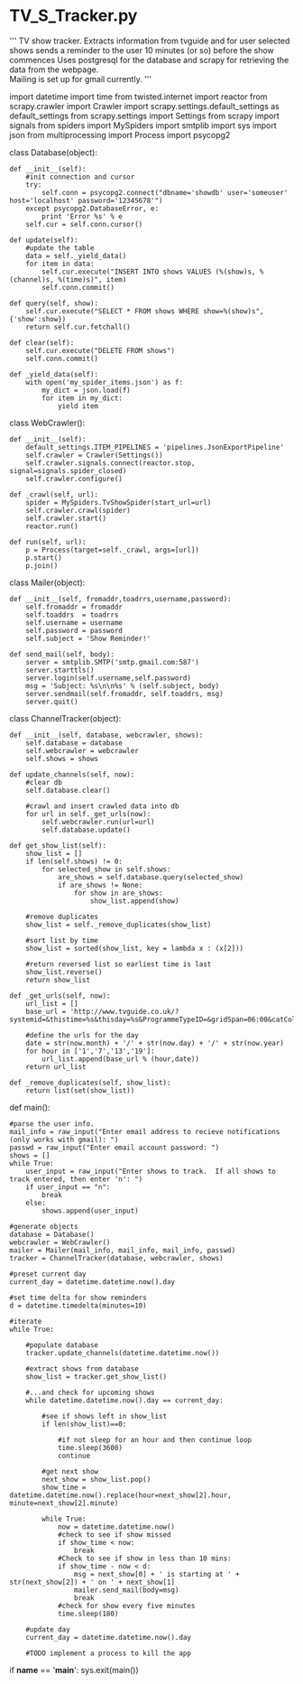 # TV_S_Tracker.py
'''
TV show tracker.
Extracts information from tvguide and for user selected shows
sends a reminder to the user 10 minutes (or so) before the show 
commences
Uses postgresql for the database and scrapy for retrieving the data
from the webpage.  
Mailing is set up for gmail currently.
'''

import datetime
import time 
from twisted.internet import reactor
from scrapy.crawler import Crawler
import scrapy.settings.default_settings as default_settings
from scrapy.settings import Settings
from scrapy import signals
from spiders import MySpiders 
import smtplib
import sys
import json
from multiprocessing import Process
import psycopg2

class Database(object):
    
    def __init__(self):
        #init connection and cursor
        try:
            self.conn = psycopg2.connect("dbname='showdb' user='someuser' host='localhost' password='12345678'")
        except psycopg2.DatabaseError, e:
            print 'Error %s' % e  
        self.cur = self.conn.cursor()
    
    def update(self):
        #update the table
        data = self._yield_data()
        for item in data:
            self.cur.execute("INSERT INTO shows VALUES (%(show)s, %(channel)s, %(time)s)", item)
            self.conn.commit()

    def query(self, show):
        self.cur.execute("SELECT * FROM shows WHERE show=%(show)s", {'show':show})
        return self.cur.fetchall()
    
    def clear(self):
        self.cur.execute("DELETE FROM shows")
        self.conn.commit()
                    
    def _yield_data(self):
        with open('my_spider_items.json') as f:
            my_dict = json.load(f)
            for item in my_dict:
                yield item
      
class WebCrawler():
    
    def __init__(self):
        default_settings.ITEM_PIPELINES = 'pipelines.JsonExportPipeline'
        self.crawler = Crawler(Settings())
        self.crawler.signals.connect(reactor.stop, signal=signals.spider_closed)
        self.crawler.configure()
            
    def _crawl(self, url):
        spider = MySpiders.TvShowSpider(start_url=url)
        self.crawler.crawl(spider)
        self.crawler.start()
        reactor.run()
        
    def run(self, url):
        p = Process(target=self._crawl, args=[url])
        p.start()
        p.join()
        
class Mailer(object):
    
    def __init__(self, fromaddr,toadrrs,username,password):
        self.fromaddr = fromaddr
        self.toaddrs  = toadrrs 
        self.username = username 
        self.password = password
        self.subject = 'Show Reminder!'
        
    def send_mail(self, body):
        server = smtplib.SMTP('smtp.gmail.com:587')  
        server.starttls()  
        server.login(self.username,self.password)  
        msg = 'Subject: %s\n\n%s' % (self.subject, body)
        server.sendmail(self.fromaddr, self.toaddrs, msg)  
        server.quit()  
        
class ChannelTracker(object):
    
    def __init__(self, database, webcrawler, shows):
        self.database = database 
        self.webcrawler = webcrawler
        self.shows = shows 
        
    def update_channels(self, now):
        #clear db
        self.database.clear()
        
        #crawl and insert crawled data into db
        for url in self._get_urls(now):
            self.webcrawler.run(url=url) 
            self.database.update()
                             
    def get_show_list(self):
        show_list = []
        if len(self.shows) != 0:
            for selected_show in self.shows:
                are_shows = self.database.query(selected_show)
                if are_shows != None:
                    for show in are_shows:
                        show_list.append(show)
        
        #remove duplicates
        show_list = self._remove_duplicates(show_list) 
        
        #sort list by time
        show_list = sorted(show_list, key = lambda x : (x[2]))           
        
        #return reversed list so earliest time is last
        show_list.reverse()
        return show_list
    
    def _get_urls(self, now):
        url_list = []
        base_url = 'http://www.tvguide.co.uk/?systemid=&thistime=%s&thisday=%s&ProgrammeTypeID=&gridSpan=06:00&catColor='
        
        #define the urls for the day
        date = str(now.month) + '/' + str(now.day) + '/' + str(now.year)
        for hour in ['1','7','13','19']:
            url_list.append(base_url % (hour,date))
        return url_list
                    
    def _remove_duplicates(self, show_list):
        return list(set(show_list))
                                                 
def main():

    #parse the user info.  
    mail_info = raw_input("Enter email address to recieve notifications (only works with gmail): ")
    passwd = raw_input("Enter email account password: ")
    shows = []
    while True:
        user_input = raw_input("Enter shows to track.  If all shows to track entered, then enter 'n': ")
        if user_input == "n":
            break
        else:
            shows.append(user_input)

    #generate objects
    database = Database()
    webcrawler = WebCrawler()
    mailer = Mailer(mail_info, mail_info, mail_info, passwd)
    tracker = ChannelTracker(database, webcrawler, shows)
    
    #preset current day
    current_day = datetime.datetime.now().day 
    
    #set time delta for show reminders
    d = datetime.timedelta(minutes=10)
    
    #iterate
    while True:
                
        #populate database
        tracker.update_channels(datetime.datetime.now())
        
        #extract shows from database
        show_list = tracker.get_show_list()
        
        #...and check for upcoming shows
        while datetime.datetime.now().day == current_day:
            
            #see if shows left in show_list
            if len(show_list)==0:
                
                #if not sleep for an hour and then continue loop
                time.sleep(3600)
                continue
                
            #get next show
            next_show = show_list.pop()
            show_time = datetime.datetime.now().replace(hour=next_show[2].hour, minute=next_show[2].minute)
            
            while True:
                now = datetime.datetime.now()
                #check to see if show missed
                if show_time < now:
                    break
                #Check to see if show in less than 10 mins:
                if show_time - now < d:
                    msg = next_show[0] + ' is starting at ' + str(next_show[2]) + ' on ' + next_show[1]  
                    mailer.send_mail(body=msg)
                    break
                #check for show every five minutes
                time.sleep(180)
                
        #update day
        current_day = datetime.datetime.now().day
            
        #TODO implement a process to kill the app

if __name__ == '__main__':
    sys.exit(main())
